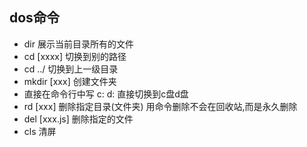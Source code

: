 ## dos命令
- dir  展示当前目录所有的文件
- cd [xxxx] 切换到别的路径
- cd ../ 切换到上一级目录
- mkdir [xxx] 创建文件夹
- 直接在命令行中写 c:  d:   直接切换到c盘d盘
- rd [xxx] 删除指定目录(文件夹)  用命令删除不会在回收站,而是永久删除
- del [xxx.js]  删除指定的文件
- cls  清屏
